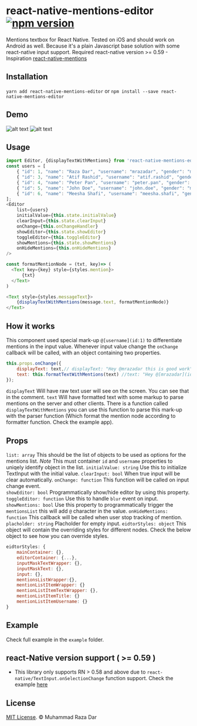 # react-native-mentions-editor [![npm version](https://badge.fury.io/js/react-native-mentions-editor.svg)](https://badge.fury.io/js/react-native-mentions-editor)
Mentions textbox for React Native. Tested on iOS and should work on Android as well. Because it's a plain Javascript base solution with some react-native input support. 
Required react-native version >= 0.59   - Inspiration [react-native-mentions](https://github.com/harshq/react-native-mentions)


## Installation

```yarn add react-native-mentions-editor```
or
```npm install --save react-native-mentions-editor```


## Demo

![alt text](screens/mention1.gif "Screenshots")
![alt text](screens/mention2.gif "Screenshots")

## Usage

```js
import Editor, {displayTextWithMentions} from 'react-native-mentions-editor';
const users = [ 
    { "id": 1, "name": "Raza Dar", "username": "mrazadar", "gender": "male"},
    { "id": 3, "name": "Atif Rashid", "username": "atif.rashid", "gender": "male"},
    { "id": 4, "name": "Peter Pan", "username": "peter.pan", "gender": "male"},
    { "id": 5, "name": "John Doe", "username": "john.doe", "gender": "male"}, 
    { "id": 6, "name": "Meesha Shafi", "username": "meesha.shafi", "gender": "female"}
];
<Editor 
    list={users} 
    initialValue={this.state.initialValue}
    clearInput={this.state.clearInput}
    onChange={this.onChangeHandler}
    showEditor={this.state.showEditor}
    toggleEditor={this.toggleEditor}
    showMentions={this.state.showMentions}
    onHideMentions={this.onHideMentions}
/>

const formatMentionNode = (txt, key)=> (
  <Text key={key} style={styles.mention}>
      {txt}
  </Text>
)

<Text style={styles.messageText}>
    {displayTextWithMentions(message.text, formatMentionNode)}
</Text>
```
## How it works 

This component used special mark-up `@[username](id:1)` to differentiate mentions in the input value. 
Whenever input value change the `onChange` callback will be called, with an object containing two properties. 

```js 
this.props.onChange({
    displayText: text,// displayText: "Hey @mrazadar this is good work"
    text: this.formatTextWithMentions(text) //text: "Hey @[mrazadar](id:1) this is good work" 
});
```

`displayText` Will have raw text user will see on the screen. You can see that in the comment. 
`text` Will have formatted text with some markup to parse mentions on the server and other clients. There is a function called `displayTextWithMentions` you can use this function to parse this mark-up with the parser function (Which format the mention node according to formatter function. Check the example app). 


## Props

`list: array` This should be the list of objects to be used as options for the mentions list. *Note* This must container `id` and `username` properties to uniqely identify object in the list. 
`initialValue: string` Use this to initialize TextInput with the initial value. 
`clearInput: bool` When true input will be clear automatically. 
`onChange: function` This function will be called on input change event.  
`showEditor: bool` Programmatically show/hide editor by using this property. 
`toggleEditor: function` Use this to handle `blur` event on input. 
`showMentions: bool` Use this property to programmatically trigger the `mentionsList` this will add `@` character in the value.
`onHideMentions: function` This callback will be called when user stop tracking of mention. 
`placholder: string` Placholder for empty input. 
`eidtorStyles: object` This object will contain the overriding styles for different nodes. Check the below object to see how you can override styles. 

```js 
eidtorStyles: {
    mainContainer: {}, 
    editorContainer: {...}, 
    inputMaskTextWrapper: {},
    inputMaskText: {},
    input: {},
    mentionsListWrapper:{},
    mentionListItemWrapper: {} 
    mentionListItemTextWrapper: {},
    mentionListItemTitle: {}
    mentionListItemUsername: {}
}
```

## Example 

Check full example in the `example` folder. 

## react-Native version support ( >= 0.59 )

- This library only supports RN > 0.58 and above due to `react-native/TextInput.onSelectionChange` function support. Check the example [here](https://github.com/mrazadar/react-native-mentions-editor/example/index.js)

## License

[MIT License](http://opensource.org/licenses/mit-license.html). © Muhammad Raza Dar